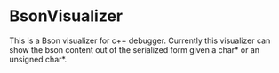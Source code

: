 # BsonVisualizer

This is a Bson visualizer for c++ debugger. Currently this visualizer can show the bson content out of the serialized form given a char* or an unsigned char*.
